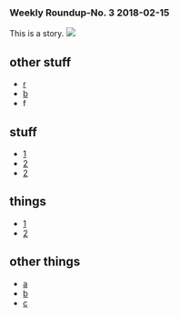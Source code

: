 ### Weekly Roundup-No. 3 2018-02-15
This is a story.
![](z.png)
## other stuff
* [r](y)
* [b](u)
* f
## stuff
* [1](1)
* [2](2)
* [2](2)
## things
* [1](1)
* [2](2)
## other things
* [a](a)
* [b](b)
* [c](c)

